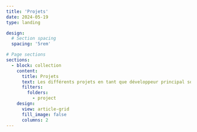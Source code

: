 ```yaml
---
title: 'Projets'
date: 2024-05-19
type: landing

design:
  # Section spacing
  spacing: '5rem'

# Page sections
sections:
  - block: collection
    content:
      title: Projets
      text: Les différents projets en tant que développeur principal soit dans le cadre de ma thèse soit de projet personnel.
      filters:
        folders:
          - project
    design:
      view: article-grid
      fill_image: false
      columns: 2
---
```

